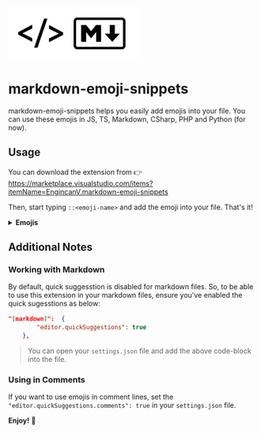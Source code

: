 ![](/images/markdown-emoji.png)

# markdown-emoji-snippets

markdown-emoji-snippets helps you easily add emojis into your file. You can use these emojis in JS, TS, Markdown, CSharp, PHP and Python (for now).

## Usage

You can download the extension from 👉 https://marketplace.visualstudio.com/items?itemName=EngincanV.markdown-emoji-snippets

Then, start typing `::<emoji-name>` and add the emoji into your file. That's it!

<details>
<summary><strong>Emojis</strong></summary>

| Name  | Display  |
|---|---|
| smiling | 😀 |
| sad | 😢 |
| heart | ❤️ |
| cross-mark | ❌|
| crossed-fingers |🤞|
| check-mark |✅|
| four-leaf-clover |🍀|
| vulcan | 🖖 |
| fire |🔥 |
| rocket |🚀 |
| star |⭐ |
| thumbsup | 👍|
| thumbsdown | 👎|
| ok |👌 |
| wave |👋 |
| eyes | 👀|
| tada | 🎉|
| confetti |🎊 |
| sparkles | ✨|
| pc |💻 |
| phone | 📱|
| idea |💡 |
| hourglass |⏳ |
| stopwatch |⏱ |
| folder |📁 |
| file |📄 |
| key | 🔑|
| lock | 🔒|
| unlock |🔓 |
| link |🔗|
| hint |💡 |
| zoom-left | 🔍|
| zoom-right | 🔎|
| pray | 🙏|
| point-left | 👈|
| point-right |👉 |
| writing |✍ |
| reading |📖 |
| loop | 🔁|
</details>

## Additional Notes

### Working with Markdown

By default, quick suggesstion is disabled for markdown files. So, to be able to use this extension in your markdown files, ensure you've enabled the quick sugesstions as below:

```json
"[markdown]":  {
        "editor.quickSuggestions": true
    },
```

> You can open your `settings.json` file and add the above code-block into the file.

### Using in Comments

If you want to use emojis in comment lines, set the `"editor.quickSuggestions.comments": true` in your `settings.json` file.

**Enjoy!** 🎉
